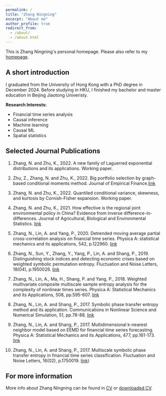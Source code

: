 ```yaml
---
permalink: /
title: "Zhang Ningning"
excerpt: "About me"
author_profile: true
redirect_from: 
  - /about/
  - /about.html
---
```


This is Zhang Ningning's personal homepage. Please also refer to my [homepage](ningningzhang-nina.github.io/). 

## A short introduction
I graduated from the University of Hong Kong with a PhD degree in December 2024. Before studying in HKU, I finished my bachelor and master education in Beijing Jiaotong Univeristy. 

<b>Research Interests:</b>
* Financial time series analysis
* Causal inference
* Machine learning
* Causal ML
* Spatial statistics



## Selected Journal Publications
1. Zhang, N. and Zhu, K., 2022. A new family of Laguerred exponential distributions and its applications. Working paper.

2. Zhu, Z., Zhang, N. and Zhu, K., 2022. Big portfolio selection by graph-based conditional moments method. Journal of Empirical Finance.[link](https://authors.elsevier.com/c/1jd0y3IvUnkNwn)

3. Zhang, N. and Zhu, K., 2022. Quantiled conditional variance, skewness, and kurtosis by Cornish-Fisher expansion. Working paper.

4. Zhang, N. and Zhu, K., 2021. How effective is the regional joint environmental policy in China? Evidence from inverse difference-in-differences. Journal of Agricultural, Biological and Environmental Statistics. [link](https://link.springer.com/article/10.1007/s13253-024-00655-5#citeas)

5. Zhang, N., Lin, A. and Yang, P., 2020. Detrended moving average partial cross-correlation analysis on financial time series. Physica A: statistical mechanics and its applications, 542, p.122960. [link](https://doi.org/10.1016/j.physa.2019.122960)

6. Zhang, N., Sun, Y., Zhang, Y., Yang, P., Lin, A. and Shang, P., 2019. Distinguishing stock indices and detecting economic crises based on weighted symbolic permutation entropy. Fluctuation and Noise Letters, 18(04), p.1950026. [link](https://doi.org/10.1142/S0219477519500263)

7. Zhang, N., Lin, A., Ma, H., Shang, P. and Yang, P., 2018. Weighted multivariate composite multiscale sample entropy analysis for the complexity of nonlinear times series. Physica A: Statistical Mechanics and its Applications, 508, pp.595-607. [link](https://doi.org/10.1016/j.physa.2018.05.085)

8. Zhang, N., Lin, A. and Shang, P., 2017. Symbolic phase transfer entropy method and its application. Communications in Nonlinear Science and Numerical Simulation, 51, pp.78-88. [link](https://doi.org/10.1016/j.cnsns.2017.03.011)

9. Zhang, N., Lin, A. and Shang, P., 2017. Multidimensional k-nearest neighbor model based on EEMD for financial time series forecasting. Physica A: Statistical Mechanics and its Applications, 477, pp.161-173. [link](https://doi.org/10.1016/j.physa.2017.02.072)

10. Zhang, N., Lin, A. and Shang, P., 2017. Multiscale symbolic phase transfer entropy in financial time series classification. Fluctuation and Noise Letters, 16(02), p.1750019. [link](https://www.worldscientific.com/doi/abs/10.1142/S0219477517500195))

## For more information
More info about Zhang Ningning can be found in [CV](https://ningningzhang-nina.github.io/cv/) or [downloaded CV](http://ningningzhang-nina.github.io/files/CV_in_chinese.pdf).
